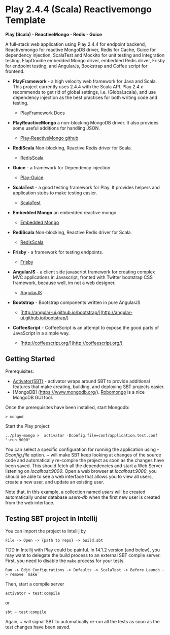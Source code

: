 Play 2.4.4 (Scala) Reactivemongo Template
===========

**Play (Scala) - ReactiveMongo - Redis - Guice**

A full-stack web application using Play 2.4.4 for endpoint backend, Reactivemongo for reactive MongoDB driver, Redis for Cache, Guice
 for dependency injection, ScalaTest and Mockito for unit testing and integration testing, FlapDoodle embedded Mongo driver, embedded Redis driver, Frisby for endpoint testing, and 
 AngularJs, Bookstrap and Coffee script for frontend.


* **PlayFramework** - a high velocity web framework for Java and Scala. This project currently uses 2.4.4 with the
Scala API. Play 2.4.x recommends to get rid of global settings, i.e. (Global.scala), and use dependency injection as the best practices for both writing code and testing.
  * [PlayFramework Docs](http://www.playframework.com/documentation/)

* **PlayReactiveMongo**  a non-blocking MongoDB driver. It also provides some useful additions for handling JSON.
  * [Play-ReactiveMongo github](https://github.com/ReactiveMongo/Play-ReactiveMongo)
  
* **RediScala**  Non-blocking, Reactive Redis driver for Scala.
  * [RedisScala](https://github.com/etaty/rediscala)
    
* **Guice** - a framework for Dependency injection.
  * [Play-Guice](http://www.typesafe.com/activator/template/play-guice)
  
* **ScalaTest** - a good testing framework for Play. It provides helpers and application stubs to make testing easier.
  * [ScalaTest](http://www.scalatest.org/)

* **Embedded Mongo**  an embedded reactive mongo
  * [Embedded Mongo](https://github.com/flapdoodle-oss/de.flapdoodle.embed.mongo)
    
* **RediScala**  Non-blocking, Reactive Redis driver for Scala.
  * [RedisScala](https://github.com/etaty/rediscala)
  
* **Frisby** - a framework for testing endpoints.
  * [Frisby](http://frisbyjs.com/)
    
* **AngularJS** - a client side javascript framework for creating complex MVC applications in Javascript, fronted with 
Twitter bootstrap CSS framework, because well, im not a web designer.
  * [AngularJS](http://angularjs.org/)

* **Bootstrap** - Bootstrap components written in pure AngularJS
  *  [http://angular-ui.github.io/bootstrap/](http://angular-ui.github.io/bootstrap/)

* **CoffeeScript** - CoffeeScript is an attempt to expose the good parts of JavaScript in a simple way.
  *  [http://coffeescript.org/](http://coffeescript.org/)



Getting Started
----------

Prerequisites:
*  [Activator(SBT)](https://www.typesafe.com/get-started) - activator wraps around SBT to provide additional features 
that make creating, building, and deploying SBT projects easier. 
*  [MongoDB] (https://www.mongodb.org/). [Robomongo](http://robomongo.org/) is a nice MongoDB GUI tool.

Once the prerequisites have been installed, start Mongodb:


    > mongod


Start the Play project:

    ../play-mongo >  activator -Dconfig.file=conf/application.test.conf "~run 9000" 

You can select a specific configuration for running the application using *-Dconfig.file* option. *~* will make SBT keep looking at changes of the source code and automatically re-compile the project as soon as the changes have been saved. This should fetch all the dependencies and start a Web Server listening on *localhost:9000*. Open a web browser at 
*localhost:9000*, you should be able to see a web interface that allows you to view all users, create a new user, 
and update an existing user. 

Note that, in this example, a collection named *users* will be created automatically under database *users-db* when 
the first new user is created from the web interface.

## Testing SBT project in Intellij

You can import the project to Intellij by
 
    File -> Open -> {path to repo} -> build.sbt

TDD in Intellij with Play could be painful. In 14.1.2 version (and below), you may want to delegate the build process
 to an external SBT compile server.
First, you need to disable the `make` process for your tests.
       
    Run -> Edit Configurations -> Defaults -> ScalaTest -> Before Launch -> remove `make`

Then, start a compile server
    
    activator ~ test:compile
    
or

    sbt ~ test:compile

Again, *~* will signal SBT to automatically re-run all the tests as soon as the test changes have been saved.